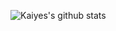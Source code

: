 ![Kaiyes's github stats](https://github-readme-stats.vercel.app/api?username=kaiyes&count_private=true&show_icons=true&theme=gruvbox)

